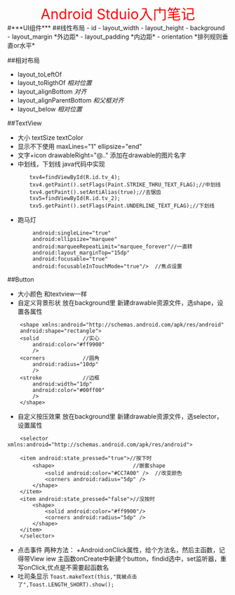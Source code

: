 <center><font size=6 color=red>Android Stduio入门笔记</font></center>
#***UI组件***
##线性布局
- id
- layout_width
- layout_height
- background
- layout_margin  *外边距*
- layout_padding *内边距*
- orientation *排列规则垂直or水平*

##相对布局
- layout_toLeftOf
- layout_toRigthOf *相对位置*
- layout_alignBottom *对齐*
- layout_alignParentBottom  *和父框对齐*
- layout_below *相对位置*

##TextView
- 大小 textSize textColor
- 显示不下使用  maxLines="1" ellipsize="end"
- 文字+icon drawableRight="@.." 添加在drawable的图片名字
- 中划线，下划线 java代码中实现
 ```
        txv4=findViewById(R.id.tv_4);
        txv4.getPaint().setFlags(Paint.STRIKE_THRU_TEXT_FLAG);//中划线
        txv4.getPaint().setAntiAlias(true);//去锯齿
        txv5=findViewById(R.id.tv_2);
        txv5.getPaint().setFlags(Paint.UNDERLINE_TEXT_FLAG);//下划线
```
- 跑马灯
```
		android:singleLine="true"
        android:ellipsize="marquee"
        android:marqueeRepeatLimit="marquee_forever"//一直转
        android:layout_marginTop="15dp"
        android:focusable="true"
        android:focusableInTouchMode="true"/>  //焦点设置
```

##Button
- 大小颜色 和textview一样
- 自定义背景形状   放在background里
  新建drawable资源文件，选shape，设置各属性
```
	<shape xmlns:android="http://schemas.android.com/apk/res/android"
    android:shape="rectangle">
    <solid				//实心
        android:color="#ff9900"
        />
    <corners			//圆角
        android:radius="10dp"
		/>
	<stroke				//边框
        android:width="1dp"
        android:color="#00ff00"
		/>
	</shape>
```
- 自定义按压效果		放在background里
  新建drawable资源文件，选selector，设置属性
```
	<selector xmlns:android="http://schemas.android.com/apk/res/android">

    <item android:state_pressed="true">//按下时
        <shape>							//嵌套shape
            <solid android:color="#CC7A00" />  //改变颜色
            <corners android:radius="5dp" />
        </shape>
    </item>
    <item android:state_pressed="false">//没按时
        <shape>
            <solid android:color="#ff9900"/>
            <corners android:radius="5dp" />
        </shape>
    </item>
	</selector>
```
- 点击事件
  两种方法：
  +Android:onClick属性，给个方法名，然后主函数，记得带View iew
  主函数onCreate中新建个button，findid选中，set监听器，重写onClick,优点是不需要起函数名
- 吐司条显示    `Toast.makeText(this,"我被点击了",Toast.LENGTH_SHORT).show();`